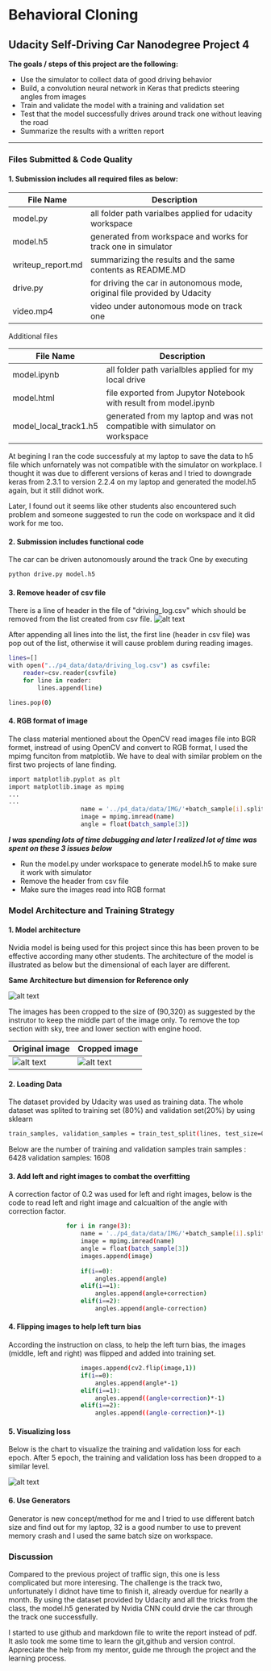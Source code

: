 #  **Behavioral Cloning** 

## Udacity Self-Driving Car Nanodegree Project 4



**The goals / steps of this project are the following:**

* Use the simulator to collect data of good driving behavior
* Build, a convolution neural network in Keras that predicts steering angles from images
* Train and validate the model with a training and validation set
* Test that the model successfully drives around track one without leaving the road
* Summarize the results with a written report


[//]: # (Image References)

[image1]: ./examples/placeholder.png "Model Visualization"
[image2]: ./examples/placeholder.png "Grayscaling"
[image3]: ./examples/placeholder_small.png "Recovery Image"
[image4]: ./examples/placeholder_small.png "Recovery Image"
[image5]: ./examples/placeholder_small.png "Recovery Image"
[image6]: ./examples/placeholder_small.png "Normal Image"
[image7]: ./examples/placeholder_small.png "Flipped Image"
[image10]: ./examples/csv_header.png "csv header Image"
[image11]: ./examples/Nvidia_CNN.png "CNN"
[image12]: ./examples/origin.jpg "origin"
[image13]: ./examples/cropping.jpg "cropping"
[image14]: ./examples/loss_chart.png "loss chart"

---
### Files Submitted & Code Quality

#### 1. Submission includes all required files as below:

File Name | Description
----------|-----------
model.py |all folder path varialbes applied for udacity workspace
model.h5 |              generated from workspace and works for track one in simulator
writeup_report.md |      summarizing the results and the same contents as README.MD
drive.py        |       for driving the car in autonomous mode, original file provided by Udacity
video.mp4 |  video under autonomous mode on track one

Additional files

File Name | Description
----------|-----------
model.ipynb | all folder path varialbles applied for my local drive
model.html |  file exported from Jupytor Notebook with result from model.ipynb 
model_local_track1.h5 | generated from my laptop and was not compatible with simulator on workspace

At begining I ran the code successfuly at my laptop to save the data to h5 file which unfornately was not compatible with the simulator on workplace. I thought it was due to different versions of keras and I tried to downgrade keras from 2.3.1 to version 2.2.4 on my laptop and generated the model.h5 again, but it still didnot work. 

Later, I found out it seems like other students also encountered such problem and someone suggested to run the code on workspace and it did work for me too.

#### 2. Submission includes functional code

The car can be driven autonomously around the track One by executing 
```sh
python drive.py model.h5
```

#### 3. Remove header of csv file

There is a line of header in the file of "driving_log.csv" which should be removed from the list created from csv file.
![alt text][image10]

After appending all lines into the list, the first line (header in csv file) was pop out of the list, otherwise it will cause problem during reading images.

```sh
lines=[]
with open("../p4_data/data/driving_log.csv") as csvfile:
    reader=csv.reader(csvfile)
    for line in reader:
        lines.append(line)

lines.pop(0)
```

#### 4. RGB format of image

The class material mentioned about the OpenCV read images file into BGR formet, instread of using OpenCV and convert to RGB format, I used the mpimg funciton from matplotlib. We have to deal with similar problem on the first two projects of lane finding. 

```sh
import matplotlib.pyplot as plt
import matplotlib.image as mpimg
...
...
                    name = '../p4_data/data/IMG/'+batch_sample[i].split('/')[-1]
                    image = mpimg.imread(name)
                    angle = float(batch_sample[3])
```




**_I was spending lots of time debugging and later I realized lot of time was spent on these 3 issues below_**

* Run the model.py under workspace to generate model.h5 to make sure it work with simulator
* Remove the header from csv file 
* Make sure the images read into RGB format


### Model Architecture and Training Strategy

#### 1. Model architecture 

Nvidia model is being used for this project since this has been proven to be effective according many other students. The architecture of the model is illustrated as below but the dimensional of each layer are different. 


**Same Architecture but dimension for Reference only**

![alt text][image11]

The images has been cropped to the size of (90,320) as suggested by the instrutor to keep the middle part of the image only. To remove the top section with sky, tree and lower section with engine hood. 

Original image | Cropped image
----------|-----------
![alt text][image12] | ![alt text][image13]



#### 2. Loading Data 

The dataset provided by Udacity was used as training data. The whole dataset was splited to training set (80%) and validation set(20%) by using sklearn

```sh
train_samples, validation_samples = train_test_split(lines, test_size=0.2)
```
Below are the number of training and validation samples
train samples : 6428
validation samples:  1608

#### 3. Add left and right images to combat the overfitting

A correction factor of 0.2 was used for left and right images, below is the code to read left and right image and calcualtion of the angle with correction factor.

```sh
                for i in range(3):
                    name = '../p4_data/data/IMG/'+batch_sample[i].split('/')[-1]
                    image = mpimg.imread(name)
                    angle = float(batch_sample[3])
                    images.append(image)
                         
                    if(i==0):
                        angles.append(angle)
                    elif(i==1):
                        angles.append(angle+correction)
                    elif(i==2):
                        angles.append(angle-correction)

```

#### 4. Flipping images to help left turn bias

According the instruction on class, to help the left turn bias, the images (middle, left and right) was flipped and added into training set. 

```sh
                    images.append(cv2.flip(image,1))
                    if(i==0):
                        angles.append(angle*-1)
                    elif(i==1):
                        angles.append((angle+correction)*-1)
                    elif(i==2):
                        angles.append((angle-correction)*-1)

```


#### 5. Visualizing loss

Below is the chart to visualize the training and validation loss for each epoch. After 5 epoch, the training and validation loss has been dropped to a similar level.

![alt text][image14]

#### 6. Use Generators

Generator is new concept/method for me and I tried to use different batch size and find out for my laptop, 32 is a good number to use to prevent memory crash and I used the same batch size on workspace.


### Discussion

Compared to the previous project of traffic sign, this one is less complicated but more interesing. The challenge is the track two, unfortunately I didnot have time to finish it, already overdue for nearlly a month. By using the dataset provided by Udacity and all the tricks from the class, the model.h5 generated by Nvidia CNN could drvie the car through the track one successfully. 

I started to use github and markdown file to write the report instead of pdf. It aslo took me some time to learn the git,github and version control. Appreciate the help from my mentor, guide me through the project and the learning process. 
